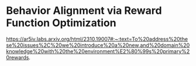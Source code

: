 # Behavior Alignment via Reward Function Optimization

https://ar5iv.labs.arxiv.org/html/2310.19007#:~:text=To%20address%20these%20issues%2C%20we%20introduce%20a%20new,and%20domain%20knowledge%20with%20the%20environment%E2%80%99s%20primary%20rewards.
